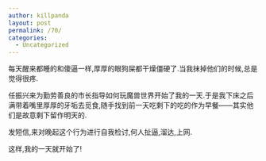 ```yaml
---
author: killpanda
layout: post
permalink: /70/
categories:
  - Uncategorized
---
```

每天醒来都睡的和傻逼一样,厚厚的眼狗屎都干燥僵硬了.当我抹掉他们的时候,总是觉得很疼.

任振兴来为勤劳善良的市长指导如何玩魔兽世界开始了我的一天.于是我下床之后满带着嘴里厚厚的牙垢去觅食,随手找到前一天吃剩下的吃的作为早餐&#8212;&#8212;其实他们是故意剩下留作明天的.

发短信,来对晚起这个行为进行自我检讨,何人扯逼,溜达,上网.

这样,我的一天就开始了!